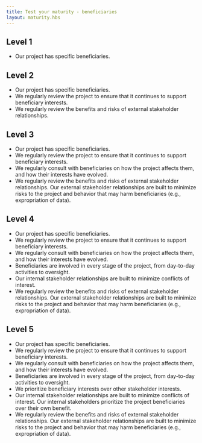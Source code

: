 ```yaml
---
title: Test your maturity - beneficiaries
layout: maturity.hbs
---
```

## Level 1
* Our project has specific beneficiaries.

## Level 2
* Our project has specific beneficiaries.
* We regularly review the project to ensure that it continues to support beneficiary interests.
* We regularly review the benefits and risks of external stakeholder relationships.

## Level 3
* Our project has specific beneficiaries.
* We regularly review the project to ensure that it continues to support beneficiary interests.
* We regularly consult with beneficiaries on how the project affects them, and how their interests have evolved.
* We regularly review the benefits and risks of external stakeholder relationships. Our external stakeholder relationships are built to minimize risks to the project and behavior that may harm beneficiaries (e.g., expropriation of data).

## Level 4
* Our project has specific beneficiaries.
* We regularly review the project to ensure that it continues to support beneficiary interests.
* We regularly consult with beneficiaries on how the project affects them, and how their interests have evolved.
* Beneficiaries are involved in every stage of the project, from day-to-day activities to oversight.
* Our internal stakeholder relationships are built to minimize conflicts of interest.
* We regularly review the benefits and risks of external stakeholder relationships. Our external stakeholder relationships are built to minimize risks to the project and behavior that may harm beneficiaries (e.g., expropriation of data).

## Level 5
* Our project has specific beneficiaries.
* We regularly review the project to ensure that it continues to support beneficiary interests.
* We regularly consult with beneficiaries on how the project affects them, and how their interests have evolved.
* Beneficiaries are involved in every stage of the project, from day-to-day activities to oversight.
* We prioritize beneficiary interests over other stakeholder interests.
* Our internal stakeholder relationships are built to minimize conflicts of interest. Our internal stakeholders prioritize the project beneficiaries over their own benefit.
* We regularly review the benefits and risks of external stakeholder relationships. Our external stakeholder relationships are built to minimize risks to the project and behavior that may harm beneficiaries (e.g., expropriation of data).
